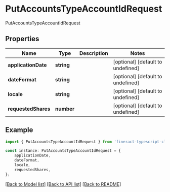 # PutAccountsTypeAccountIdRequest

PutAccountsTypeAccountIdRequest

## Properties

Name | Type | Description | Notes
------------ | ------------- | ------------- | -------------
**applicationDate** | **string** |  | [optional] [default to undefined]
**dateFormat** | **string** |  | [optional] [default to undefined]
**locale** | **string** |  | [optional] [default to undefined]
**requestedShares** | **number** |  | [optional] [default to undefined]

## Example

```typescript
import { PutAccountsTypeAccountIdRequest } from 'fineract-typescript-client';

const instance: PutAccountsTypeAccountIdRequest = {
    applicationDate,
    dateFormat,
    locale,
    requestedShares,
};
```

[[Back to Model list]](../README.md#documentation-for-models) [[Back to API list]](../README.md#documentation-for-api-endpoints) [[Back to README]](../README.md)
